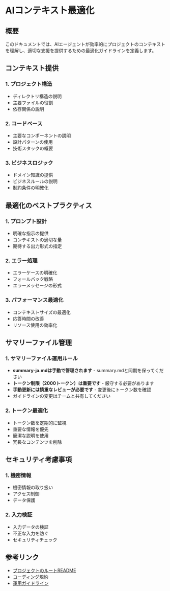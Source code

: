# AIコンテキスト最適化

## 概要

このドキュメントでは、AIエージェントが効率的にプロジェクトのコンテキストを理解し、適切な支援を提供するための最適化ガイドラインを定義します。

## コンテキスト提供

### 1. プロジェクト構造

- ディレクトリ構造の説明
- 主要ファイルの役割
- 依存関係の説明

### 2. コードベース

- 主要なコンポーネントの説明
- 設計パターンの使用
- 技術スタックの概要

### 3. ビジネスロジック

- ドメイン知識の提供
- ビジネスルールの説明
- 制約条件の明確化

## 最適化のベストプラクティス

### 1. プロンプト設計

- 明確な指示の提供
- コンテキストの適切な量
- 期待する出力形式の指定

### 2. エラー処理

- エラーケースの明確化
- フォールバック戦略
- エラーメッセージの形式

### 3. パフォーマンス最適化

- コンテキストサイズの最適化
- 応答時間の改善
- リソース使用の効率化

## サマリーファイル管理

### 1. サマリーファイル運用ルール

- **summary-ja.mdは手動で管理されます** - summary.mdと同期を保ってください
- **トークン制限（2000トークン）は重要です** - 厳守する必要があります
- **手動更新には慎重なレビューが必要です** - 変更後にトークン数を確認
- ガイドラインの変更はチームと共有してください

### 2. トークン最適化

- トークン数を定期的に監視
- 重要な情報を優先
- 簡潔な説明を使用
- 冗長なコンテンツを削除

## セキュリティ考慮事項

### 1. 機密情報

- 機密情報の取り扱い
- アクセス制御
- データ保護

### 2. 入力検証

- 入力データの検証
- 不正な入力を防ぐ
- セキュリティチェック

## 参考リンク

- [プロジェクトのルートREADME](../../README.md)
- [コーディング規約](../../docs/standards/coding-standards.md)
- [運用ガイドライン](../../docs/ops/operational-guidelines.md)
